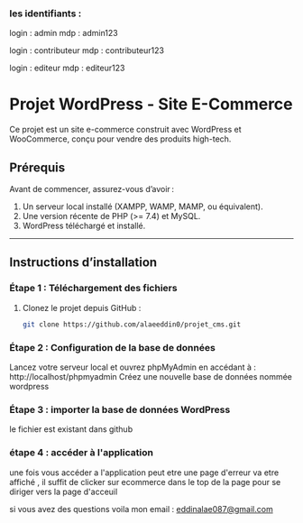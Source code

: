### les identifiants : 
login :     admin
mdp   :  admin123

login  :   contributeur
mdp    : contributeur123

login  :   editeur
mdp   :  editeur123

# Projet WordPress - Site E-Commerce  

Ce projet est un site e-commerce construit avec WordPress et WooCommerce, conçu pour vendre des produits high-tech.  

## **Prérequis**  
Avant de commencer, assurez-vous d’avoir :  
1. Un serveur local installé (XAMPP, WAMP, MAMP, ou équivalent).  
2. Une version récente de PHP (>= 7.4) et MySQL.  
3. WordPress téléchargé et installé.  

---

## **Instructions d’installation**  

### **Étape 1 : Téléchargement des fichiers**  
1. Clonez le projet depuis GitHub :  
   ```bash
   git clone https://github.com/alaeeddin0/projet_cms.git
   
### Étape 2 : Configuration de la base de données
Lancez votre serveur local et ouvrez phpMyAdmin en accédant à :
http://localhost/phpmyadmin
Créez une nouvelle base de données nommée wordpress

### Étape 3 : importer la base de données WordPress
le fichier est existant dans github

### étape 4 : accéder à l'application 
une fois vous accéder a l'application peut etre une page d'erreur va etre affiché , il suffit de clicker sur ecommerce dans le top de la page pour se diriger vers la page d'acceuil


si vous avez des questions voila mon email : eddinalae087@gmail.com
